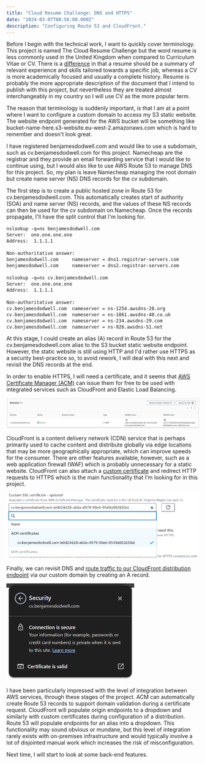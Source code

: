 ```yaml
---
title: "Cloud Resume Challenge: DNS and HTTPS"
date: "2024-03-07T08:56:00.000Z" 
description: "Configuring Route 53 and CloudFront."
---
```


Before I begin with the technical work, I want to quickly cover terminology. This project is named The Cloud Resume Challenge but the word resume is less commonly used in the United Kingdom when compared to Curriculum Vitae or CV. There is a [difference](https://www.grammarly.com/blog/cv-resume/) in that a resume should be a summary of relevant experience and skills tailored towards a specific job, whereas a CV is more academically focused and usually a complete history. Resume is probably the more appropriate description of the document that I intend to publish with this project, but nevertheless they are treated almost interchangeably in my country so I will use CV as the more popular term.

The reason that terminology is suddenly important, is that I am at a point where I want to configure a custom domain to access my S3 static website. The website endpoint generated for the AWS bucket will be something like bucket-name-here.s3-website.eu-west-2.amazonaws.com which is hard to remember and doesn't look great.

I have registered benjamesdodwell.com and would like to use a subdomain, such as cv.benjamesdodwell.com for this project. Namecheap are the registrar and they provide an email forwarding service that I would like to continue using, but I would also like to use AWS Route 53 to manage DNS for this project. So, my plan is leave Namecheap managing the root domain but create name server (NS) DNS records for the cv subdomain.

The first step is to create a public hosted zone in Route 53 for cv.benjamesdodwell.com. This automatically creates start of authority (SOA) and name server (NS) records, and the values of these NS records can then be used for the cv subdomain on Namecheap. Once the records propagate, I'll have the split control that I'm looking for.
```
nslookup -q=ns benjamesdodwell.com
Server:  one.one.one.one
Address:  1.1.1.1

Non-authoritative answer:
benjamesdodwell.com     nameserver = dns1.registrar-servers.com
benjamesdodwell.com     nameserver = dns2.registrar-servers.com

nslookup -q=ns cv.benjamesdodwell.com
Server:  one.one.one.one
Address:  1.1.1.1

Non-authoritative answer:
cv.benjamesdodwell.com  nameserver = ns-1254.awsdns-28.org
cv.benjamesdodwell.com  nameserver = ns-1861.awsdns-40.co.uk
cv.benjamesdodwell.com  nameserver = ns-234.awsdns-29.com
cv.benjamesdodwell.com  nameserver = ns-926.awsdns-51.net
```

At this stage, I could create an alias (A) record in Route 53 for the cv.benjamesdodwell.com alias to the S3 bucket static website endpoint. However, the static website is still using HTTP and I'd rather use HTTPS as a security best-practice so, to avoid rework, I will deal with this next and revisit the DNS records at the end.

In order to enable HTTPS, I will need a certificate, and it seems that [AWS Certificate Manager (ACM)](https://docs.aws.amazon.com/Route53/latest/DeveloperGuide/getting-started-cloudfront-overview.html#getting-started-cloudfront-request-certificate) can issue them for free to be used with integrated services such as CloudFront and Elastic Load Balancing.

![AWS Certificate Manager with Route 53 integration](certificate-route53.png)

CloudFront is a content delivery network (CDN) service that is perhaps primarily used to cache content and distribute globally via edge locations that may be more geographically appropriate, which can improve speeds for the consumer. There are other features available, however, such as a web application firewall (WAF) which is probably unnecessary for a static website. CloudFront can also attach a [custom certificate](https://docs.aws.amazon.com/Route53/latest/DeveloperGuide/getting-started-cloudfront-overview.html#getting-started-cloudfront-distribution) and redirect HTTP requests to HTTPS which is the main functionality that I'm looking for in this project.

![CloudFront with AWS Certificate Manager integration](cloudfront-certificate.png)

Finally, we can revisit DNS and [route traffic to our CloudFront distribution endpoint](https://docs.aws.amazon.com/Route53/latest/DeveloperGuide/getting-started-cloudfront-overview.html#getting-started-cloudfront-create-alias) via our custom domain by creating an A record.

![Browser showing valid certificate for custom domain](valid-certificate.png)

I have been particularly impressed with the level of integration between AWS services, through these stages of the project. ACM can automatically create Route 53 records to support domain validation during a certificate request. CloudFront will populate origin endpoints to a dropdown and similarly with custom certificates during configuration of a distribution. Route 53 will populate endpoints for an alias into a dropdown. This functionality may sound obvious or mundane, but this level of integration rarely exists with on-premises infrastructure and would typically involve a lot of disjointed manual work which increases the risk of misconfiguration.

Next time, I will start to look at some back-end features.
